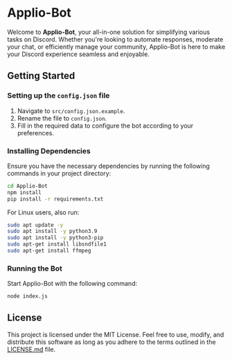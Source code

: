 # Applio-Bot

Welcome to **Applio-Bot**, your all-in-one solution for simplifying various tasks on Discord. Whether you're looking to automate responses, moderate your chat, or efficiently manage your community, Applio-Bot is here to make your Discord experience seamless and enjoyable.

## Getting Started

### Setting up the `config.json` file

1. Navigate to `src/config.json.example`.
2. Rename the file to `config.json`.
3. Fill in the required data to configure the bot according to your preferences.

### Installing Dependencies

Ensure you have the necessary dependencies by running the following commands in your project directory:

```bash
cd Applio-Bot
npm install
pip install -r requirements.txt
```

For Linux users, also run:

```bash
sudo apt update -y
sudo apt install -y python3.9
sudo apt install -y python3-pip
sudo apt-get install libsndfile1
sudo apt-get install ffmpeg
```

### Running the Bot

Start Applio-Bot with the following command:

```bash
node index.js
```

## License

This project is licensed under the MIT License. Feel free to use, modify, and distribute this software as long as you adhere to the terms outlined in the [LICENSE.md](./LICENSE) file.
